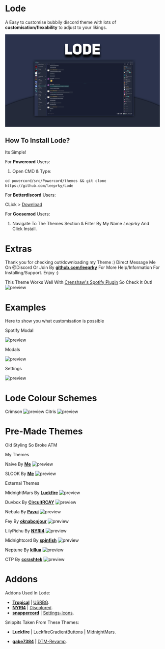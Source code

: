 # Lode
A Easy to customise bubbily discord theme with lots of **customisation/flexability** to adjust to your likings.

![preview](https://raw.githubusercontent.com/leeprky/Lode/main/default/images/PreviewEdit.jpg)

## How To Install Lode?

Its Simple!

For **Powercord** Users:

1. Open CMD & Type:

```
cd powercord/src/Powercord/themes && git clone https://github.com/leeprky/Lode
```

For **Betterdiscord** Users:

CLick > [Download](https://betterdiscord.net/ghdl?id=3682)



For **Goosemod** Users:

1. Navigate To The Themes Section & Filter By My Name *Leeprky* And Click Install.

# Extras 

Thank you for checking out/downloading my Theme :)
Direct Message Me On @Discord Or Join By **[github.com/leeprky](https://discord.gg/Ff3rqAYB89)** For More Help/Information For Installing/Support. Enjoy :)

This Theme Works Well With [Crenshaw's Spotify Plugin](https://github.com/Crenshaw1312/ActivityBackgrounds) So Check It Out!
![preview](https://crenshaw.otters.store/uploads/b1215eff-59ca-4766-99c4-8d7ffb87d6a7/5Ur1YhyM.png)

# Examples
Here to show you what customisation is possible

Spotify Modal

![preview](https://i.imgur.com/wjLyzAk.png)

Modals

![preview](https://i.imgur.com/PYxZqvG.png)

Settings

![preview](https://i.imgur.com/i0zP1B3.png)

# Lode Colour Schemes

Crimson
![preview](https://i.imgur.com/LUaPLLf.png)
Citris
![preview](https://i.imgur.com/CJYMKRN.png)

# Pre-Made Themes
 Old Styling So Broke ATM

My Themes

Naive
By **[Me](https://github.com/leeprky)**
![preview](https://i.imgur.com/itp5OcK.png)

SLOOK
By **[Me](https://github.com/leeprky)**
![preview](https://i.imgur.com/LKOsm1h.png)

External Themes

MidnightMars
By **[Luckfire](https://github.com/Luckfire)**
![preview](https://i.imgur.com/a21PTpa.png)

Duvbox
By **[CircuitRCAY](CircuitRCAY)**
![preview](https://i.imgur.com/1mUv5g1.png)

Nebula
By **[Pavui](https://github.com/Pavui)**
![preview](https://i.imgur.com/eVohefD.png)

Fey
By **[oknabonjour](https://github.com/oknabonjour)**
![preview](https://i.imgur.com/j9lY603.png)

LilyPichu
By **[NYRI4](https://github.com/NYRI4)**
![preview](https://i.imgur.com/P1EWTRy.png)

Midnightcord
By **[spinfish](https://github.com/spinfish)**
![preview](https://i.imgur.com/byMI066.png)

Neptune
By **[killua](https://github.com/killua)**
![preview](https://i.imgur.com/61lxOyr.png)

CTP
By **[ccrashtek](https://github.com/ccrashtek)**
![preview](https://i.imgur.com/9XQddpD.png)

# Addons

Addons Used In Lode:
- **[Tropical](https://github.com/Tropix126)** | [USRBG](https://github.com/Discord-Custom-Covers/usrbg).
- **[NYRI4](https://github.com/NYRI4)** | [Discolored](https://github.com/NYRI4/Discolored).
- **[snappercord](https://github.com/snappercord)** | [Settings-Icons](https://github.com/snappercord/Settings-Icons).

Snippits Taken From These Themes:
- **[Luckfire](https://github.com/Luckfire)** | [LuckfireGradientButtons](https://raw.githack.com/leeprky/Lode/main/default/support/gradients/luckfiregradientbuttons.css) | [MidnightMars](https://github.com/LuckFire/midnight-mars).

- **[gabe7384](https://github.com/gabe7384)** | [DTM-Revamp](https://github.com/gabe7384/DTM-16-Revamp).

